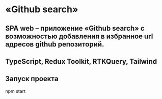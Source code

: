 # «Github search»

## SPA web – приложение «Github search» c возможностью добавления в избранное url адресов github репозиторий.

## TypeScript, Redux Toolkit, RTKQuery, Tailwind

## Запуск проекта

npm start

